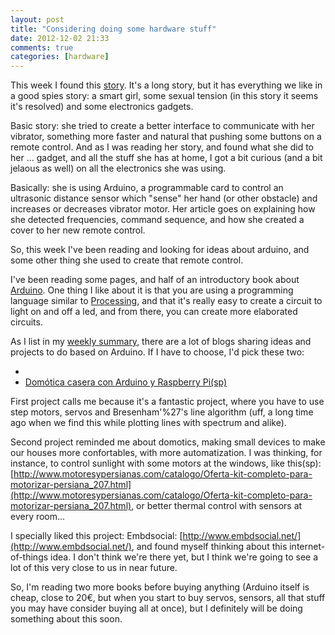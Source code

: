 ```yaml
---
layout: post
title: "Considering doing some hardware stuff"
date: 2012-12-02 21:33
comments: true
categories: [hardware]
---
```


This week I found this [story](http://scanlime.org/2012/11/hacking-my-vagina/). It's a long story, but it has everything we like in a good spies story: a smart girl, some sexual tension (in this story it seems it's resolved) and some electronics gadgets. 

Basic story: she tried to create a better interface to communicate with her vibrator, something more faster and natural that pushing some buttons on a remote control. And as I was reading her story, and found what she did to her ... gadget, and all the stuff she has at home, I got a bit curious (and a bit jelaous as well) on all the electronics she was using.  

Basically: she is using Arduino, a programmable card to control an ultrasonic distance sensor which "sense" her hand (or other obstacle) and increases or decreases vibrator motor. Her article goes on explaining how she detected frequencies, command sequence, and how she created a cover to her new remote control.

So, this week I've been reading and looking for ideas about arduino, and some other thing she used to create that remote control.

I've been reading some pages, and half of an introductory book about [Arduino](http://arduino.cc/en/). One thing I like about it is that you are using a programming language similar to [Processing](http://www.processing.org/), and that it's really easy to create a circuit to light on and off a led, and from there, you can create more elaborated circuits. 

As I list in my [weekly summary](blog/2012/12/03/week-03-slash-12-slash-2012-links/), there are a lot of blogs sharing ideas and projects to do based on Arduino. If I have to choose, I'd pick these two: 
 - [Polar Plotter on Arduino and MakerBeams]:(http://roxen.github.com/polar-plotter/)
 - [Domótica casera con Arduino y Raspberry Pi(sp)](http://blog.bricogeek.com/noticias/arduino/domotica-casera-con-arduino-y-raspberry-pi/)

First project calls me because it's a fantastic project, where you have to use step motors, servos and Bresenham'%27's line algorithm (uff, a long time ago when we find this while plotting lines with spectrum and alike).

Second project reminded me about domotics, making small devices to make our houses more confortables, with more automatization. I was thinking, for instance, to control sunlight with some motors at the windows, like this(sp):[http://www.motoresypersianas.com/catalogo/Oferta-kit-completo-para-motorizar-persiana_207.html](http://www.motoresypersianas.com/catalogo/Oferta-kit-completo-para-motorizar-persiana_207.html), or better thermal control with sensors at every room...

I specially liked this project: Embdsocial: [http://www.embdsocial.net/](http://www.embdsocial.net/), and found myself thinking about this internet-of-things idea. I don't think we're there yet, but I think we're going to see a lot of this very close to us in near future.

So, I'm reading two more books before buying anything (Arduino itself is cheap, close to 20€, but when you start to buy servos, sensors, all that stuff you may have consider buying all at once), but I definitely will be doing something about this soon.